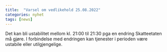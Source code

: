 ```yaml
---
title:  "Varsel om vedlikehold 25.08.2022"
categories: nyhet
tags: [news]
---
```


Det kan bli ustabilitet mellom kl. 21:00 til 21:30 pga en endring Skatteetaten må gjøre.
I forbindelse med endringen kan tjenester i perioden være ustabile eller utilgjengelige.
